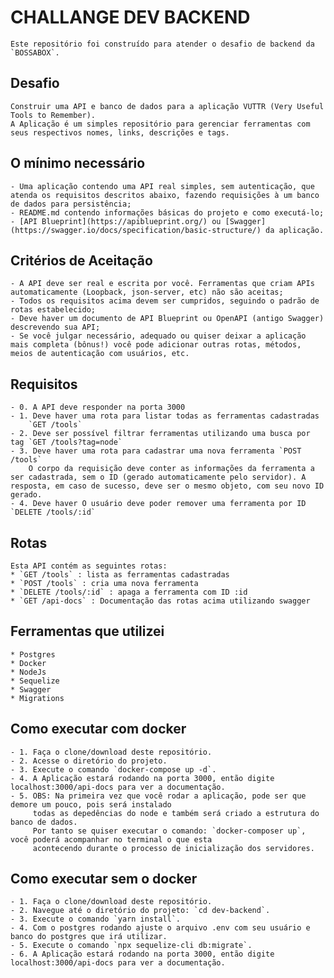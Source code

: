 # CHALLANGE DEV BACKEND
    Este repositório foi construído para atender o desafio de backend da `BOSSABOX`.

## Desafio
    Construir uma API e banco de dados para a aplicação VUTTR (Very Useful Tools to Remember).
    A Aplicação é um simples repositório para gerenciar ferramentas com seus respectivos nomes, links, descrições e tags.

## O mínimo necessário

    - Uma aplicação contendo uma API real simples, sem autenticação, que atenda os requisitos descritos abaixo, fazendo requisições à um banco de dados para persistência;
    - README.md contendo informações básicas do projeto e como executá-lo;
    - [API Blueprint](https://apiblueprint.org/) ou [Swagger](https://swagger.io/docs/specification/basic-structure/) da aplicação.

## Critérios de Aceitação

    - A API deve ser real e escrita por você. Ferramentas que criam APIs automaticamente (Loopback, json-server, etc) não são aceitas;
    - Todos os requisitos acima devem ser cumpridos, seguindo o padrão de rotas estabelecido;
    - Deve haver um documento de API Blueprint ou OpenAPI (antigo Swagger) descrevendo sua API;
    - Se você julgar necessário, adequado ou quiser deixar a aplicação mais completa (bônus!) você pode adicionar outras rotas, métodos, meios de autenticação com usuários, etc.

## Requisitos

    - 0. A API deve responder na porta 3000
    - 1. Deve haver uma rota para listar todas as ferramentas cadastradas 
        `GET /tools`
    - 2. Deve ser possível filtrar ferramentas utilizando uma busca por tag `GET /tools?tag=node`
    - 3. Deve haver uma rota para cadastrar uma nova ferramenta `POST /tools`  
        O corpo da requisição deve conter as informações da ferramenta a ser cadastrada, sem o ID (gerado automaticamente pelo servidor). A resposta, em caso de sucesso, deve ser o mesmo objeto, com seu novo ID gerado.    
    - 4. Deve haver O usuário deve poder remover uma ferramenta por ID `DELETE /tools/:id` 

## Rotas

    Esta API contém as seguintes rotas:
    * `GET /tools` : lista as ferramentas cadastradas
    * `POST /tools` : cria uma nova ferramenta
    * `DELETE /tools/:id` : apaga a ferramenta com ID :id
    * `GET /api-docs` : Documentação das rotas acima utilizando swagger

## Ferramentas que utilizei

    * Postgres
    * Docker    
    * NodeJs
    * Sequelize
    * Swagger
    * Migrations

## Como executar com docker

    - 1. Faça o clone/download deste repositório.
    - 2. Acesse o diretório do projeto.
    - 3. Execute o comando `docker-compose up -d`.
    - 4. A Aplicação estará rodando na porta 3000, então digite localhost:3000/api-docs para ver a documentação.
    - 5. OBS: Na primeira vez que você rodar a aplicação, pode ser que demore um pouco, pois será instalado 
         todas as depedências do node e também será criado a estrutura do banco de dados.
         Por tanto se quiser executar o comando: `docker-composer up`, você poderá acompanhar no terminal o que esta
         acontecendo durante o processo de inicialização dos servidores.

## Como executar sem o docker

    - 1. Faça o clone/download deste repositório.
    - 2. Navegue até o diretório do projeto: `cd dev-backend`.
    - 3. Execute o comando `yarn install`.
    - 4. Com o postgres rodando ajuste o arquivo .env com seu usuário e banco do postgres que irá utilizar.
    - 5. Execute o comando `npx sequelize-cli db:migrate`.
    - 6. A Aplicação estará rodando na porta 3000, então digite localhost:3000/api-docs para ver a documentação.